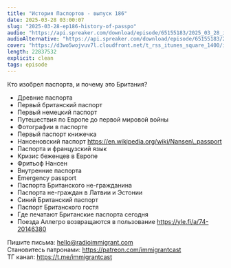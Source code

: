 ```yaml
---
title: "История Паспортов - выпуск 186"
date: 2025-03-28 03:00:07
slug: "2025-03-28-ep186-history-of-passpo"
audio: "https://api.spreaker.com/download/episode/65155183/2025_03_28_icast_ep186_history_of_passports.mp3"
audioAlternative: "https://api.spreaker.com/download/episode/65155183/2025_03_28_icast_ep186_history_of_passports.mp3"
cover: "https://d3wo5wojvuv7l.cloudfront.net/t_rss_itunes_square_1400/images.spreaker.com/original/cedc9534d4d9a6107770da8016f21713.jpg"
length: 22837532
explicit: clean
tags: episode
---
```


Кто изобрел паспорта, и почему это Британия?  
  
* Древние паспорта  
* Первый британский паспорт  
* Первый немецкий паспорт  
* Путешествия по Европе до первой мировой войны  
* Фотографии в паспорте  
* Первый паспорт книжечка  
* Нансеновский паспорт https://en.wikipedia.org/wiki/Nansen\_passport  
* Паспорта и французский язык  
* Кризис беженцев в Европе  
* Фритьоф Нансен  
* Внутренние паспорта  
* Emergency passport  
* Паспорта Британского не-гражданина  
* Паспорта не-граждан в Латвии и Эстонии  
* Синий Британский паспорт  
* Паспорт Британского гостя  
* Где печатают Британские паспорта сегодня  
* Поезда Аллегро возвращаются в пользование https://yle.fi/a/74-20146380  
  
Пишите письма: hello@radioimmigrant.com  
Становитесь патронами: https://patreon.com/immigrantcast  
ТГ канал: https://t.me/immigrantcast
